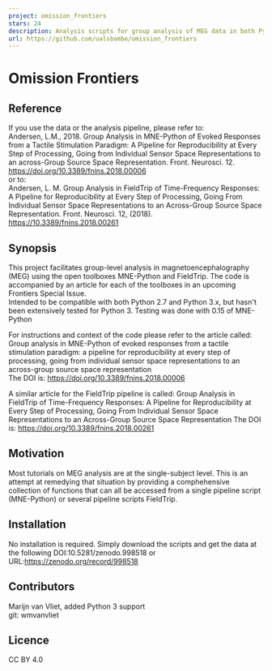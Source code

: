 ```yaml
---
project: omission_frontiers
stars: 24
description: Analysis scripts for group analysis of MEG data in both Python and MATLAB associated with Andersen, L.M., 2018. Group Analysis in MNE-Python of Evoked Responses from a Tactile Stimulation Paradigm: A Pipeline for Reproducibility at Every Step of Processing, Going from Individual Sensor Space Representations to an across-Group Source Space Representation. Front. Neurosci. 12. https://doi.org/10.3389/fnins.2018.00006 and Andersen, L. M. Group Analysis in FieldTrip of Time-Frequency Responses: A Pipeline for Reproducibility at Every Step of Processing, Going From Individual Sensor Space Representations to an Across-Group Source Space Representation. Front. Neurosci. 12, (2018). https://10.3389/fnins.2018.00261
url: https://github.com/ualsbombe/omission_frontiers
---
```


Omission Frontiers
==================

Reference
---------

If you use the data or the analysis pipeline, please refer to:  
Andersen, L.M., 2018. Group Analysis in MNE-Python of Evoked Responses from a Tactile Stimulation Paradigm: A Pipeline for Reproducibility at Every Step of Processing, Going from Individual Sensor Space Representations to an across-Group Source Space Representation. Front. Neurosci. 12. https://doi.org/10.3389/fnins.2018.00006  
or to:  
Andersen, L. M. Group Analysis in FieldTrip of Time-Frequency Responses: A Pipeline for Reproducibility at Every Step of Processing, Going From Individual Sensor Space Representations to an Across-Group Source Space Representation. Front. Neurosci. 12, (2018). https://10.3389/fnins.2018.00261

Synopsis
--------

This project facilitates group-level analysis in magnetoencephalography (MEG) using the open toolboxes MNE-Python and FieldTrip. The code is accompanied by an article for each of the toolboxes in an upcoming Frontiers Special Issue.  
Intended to be compatible with both Python 2.7 and Python 3.x, but hasn't been extensively tested for Python 3. Testing was done with 0.15 of MNE-Python

For instructions and context of the code please refer to the article called: Group analysis in MNE-Python of evoked responses from a tactile stimulation paradigm: a pipeline for reproducibility at every step of processing, going from individual sensor space representations to an across-group source space representation  
The DOI is: https://doi.org/10.3389/fnins.2018.00006

A similar article for the FieldTrip pipeline is called: Group Analysis in FieldTrip of Time-Frequency Responses: A Pipeline for Reproducibility at Every Step of Processing, Going From Individual Sensor Space Representations to an Across-Group Source Space Representation The DOI is: https://doi.org/10.3389/fnins.2018.00261

Motivation
----------

Most tutorials on MEG analysis are at the single-subject level. This is an attempt at remedying that situation by providing a comphehensive collection of functions that can all be accessed from a single pipeline script (MNE-Python) or several pipeline scripts FieldTrip.

Installation
------------

No installation is required. Simply download the scripts and get the data at the following DOI:10.5281/zenodo.998518 or URL:https://zenodo.org/record/998518

Contributors
------------

Marijn van Vliet, added Python 3 support  
git: wmvanvliet

Licence
-------

CC BY 4.0
